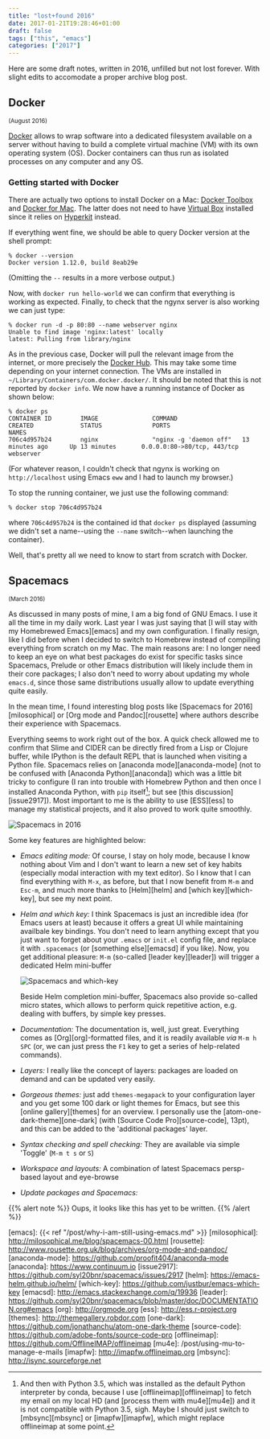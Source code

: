 ```yaml
---
title: "lost+found 2016"
date: 2017-01-21T19:28:46+01:00
draft: false
tags: ["this", "emacs"]
categories: ["2017"]
---
```


Here are some draft notes, written in 2016, unfilled but not lost forever. With slight edits to accomodate a proper archive blog post.

## Docker
<small>(August 2016)</small>

[Docker][docker] allows to wrap software into a dedicated filesystem available on a server without having to build a complete virtual machine (VM) with its own operating system (OS). Docker containers can thus run as isolated processes on any computer and any OS.

### Getting started with Docker

There are actually two options to install Docker on a Mac: [Docker Toolbox][docker-toolbox] and [Docker for Mac][docker-mac]. The latter does not need to have [Virtual Box][virtual-box] installed since it relies on [Hyperkit][hyperkit] instead.

If everything went fine, we should be able to query Docker version at the shell prompt:

```
% docker --version
Docker version 1.12.0, build 8eab29e
```
(Omitting the `--` results in a more verbose output.)

Now, with `docker run hello-world` we can confirm that everything is working as expected. Finally, to check that the ngynx server is also working we can just type:

```
% docker run -d -p 80:80 --name webserver nginx
Unable to find image 'nginx:latest' locally
latest: Pulling from library/nginx
```

As in the previous case, Docker will pull the relevant image from the internet, or more precisely the [Docker Hub][docker-hub]. This may take some time depending on your internet connection. The VMs are installed in `~/Library/Containers/com.docker.docker/`. It should be noted that this is not reported by `docker info`. We now have a running instance of Docker as shown below:

```
% docker ps
CONTAINER ID        IMAGE               COMMAND                  CREATED             STATUS              PORTS                         NAMES
706c4d957b24        nginx               "nginx -g 'daemon off"   13 minutes ago      Up 13 minutes       0.0.0.0:80->80/tcp, 443/tcp   webserver
```
(For whatever reason, I couldn't check that ngynx is working on `http://localhost` using Emacs `eww` and I had to launch my browser.) 

To stop the running container, we just use the following command:

```
% docker stop 706c4d957b24
```

where `706c4d957b24` is the contained id that `docker ps` displayed (assuming we didn't set a name--using the `--name` switch--when launching the container).

Well, that's pretty all we need to know to start from scratch with Docker.


## Spacemacs
<small>(March 2016)</small>

As discussed in many posts of mine, I am a big fond of GNU Emacs. I use it all the time in my daily work. Last year I was just saying that [I will stay with my Homebrewed Emacs][emacs] and my own configuration. I finally resign, like I did before when I decided to switch to Homebrew instead of compiling everything from scratch on my Mac. The main reasons are: I no longer need to keep an eye on what best packages do exist for specific tasks since Spacemacs, Prelude or other Emacs distribution will likely include them in their core packages; I also don't need to worry about updating my whole `emacs.d`, since those same distributions usually allow to update everything quite easily.

In the mean time, I found interesting blog posts like [Spacemacs for 2016][milosophical] or [Org mode and Pandoc][rousette] where authors describe their experience with Spacemacs.

Everything seems to work right out of the box. A quick check allowed me to confirm that Slime and CIDER can be directly fired from a Lisp or Clojure buffer, while IPython is the default REPL that is launched when visiting a Python file. Spacemacs relies on [anaconda mode][anaconda-mode] (not to be confused with [Anaconda Python][anaconda]) which was a little bit tricky to configure (I ran into trouble with Homebrew Python and then once I installed Anaconda Python, with `pip` itself[^1]; but see [this discussion][issue2917]). Most important to me is the ability to use [ESS][ess] to manage my statistical projects, and it also proved to work quite smoothly.

![Spacemacs in 2016](/img/2016-05-05-12-38-17.png)

Some key features are highlighted below:

- *Emacs editing mode:* Of course, I stay on holy mode, because I know nothing about Vim and I don't want to learn a new set of key habits (especially modal interaction with my text editor). So I know that I can find everything with `M-x`, as before, but that I now benefit from `M-m` and `Esc-m`, and much more thanks to [Helm][helm] and [which key][which-key], but see my next point.

- *Helm and which key:* I think Spacemacs is just an incredible idea (for Emacs users at least) because it offers a great UI while maintaining availbale key bindings. You don't need to learn anything except that you just want to forget about your `.emacs` or `init.el` config file, and replace it with `.spacemacs` (or [something else][emacsd] if you like). Now, you get additional pleasure: `M-m` (so-called [leader key][leader]) will trigger a dedicated Helm mini-buffer

    ![Spacemacs and which-key](/img/2016-05-05-12-26-28.png)
    
    Beside Helm completion mini-buffer, Spacemacs also provide so-called micro states, which allows to perform quick repetitive action, e.g. dealing with buffers, by simple key presses.

- *Documentation:* The documentation is, well, just great. Everything comes as [Org][org]-formatted files, and it is readily available *via* `M-m h SPC` (or, we can just press the `F1` key to get a series of help-related commands).

- *Layers:* I really like the concept of layers: packages are loaded on demand and can be updated very easily.

- *Gorgeous themes:* just add `themes-megapack` to your configuration layer and you get some 100 dark or light themes for Emacs, but see this [online gallery][themes] for an overview. I personally use the [atom-one-dark-theme][one-dark] (with [Source Code Pro][source-code], 13pt), and this can be added to the 'additional packages' layer.

- *Syntax checking and spell checking:* They are available via simple 'Toggle' (`M-m t s` or `S`)

- *Workspace and layouts:* A combination of latest Spacemacs persp-based layout and eye-browse

- *Update packages and Spacemacs:*

{{% alert note %}}
Oups, it looks like this has yet to be written.
{{% /alert %}}

[^1]: And then with Python 3.5, which was installed as the default Python interpreter by conda, because I use [offlineimap][offlineimap] to fetch my email on my local HD (and [process them with mu4e][mu4e]) and it is not compatible with Python 3.5, sigh. Maybe I should just switch to [mbsync][mbsync] or [imapfw][imapfw], which might replace offlineimap at some point.


[docker]: https://www.docker.com
[docker-toolbox]: https://docs.docker.com/v1.10/mac/step_one/
[docker-mac]: https://docs.docker.com/docker-for-mac/
[virtual-box]: https://www.virtualbox.org
[hyperkit]: https://github.com/docker/HyperKit/
[docker-hub]: https://hub.docker.com
[cogmaster]: http://cogmaster-stats.github.io/site/
[openintrostat]: http://www.openintro.org/stat/
[lsr]: http://health.adelaide.edu.au/psychology/ccs/teaching/lsr/
[maa]: http://www.maa.org/publications/maa-reviews/modern-statistics-for-the-social-and-behavioral-sciences-a-practical-introduction
[Spacemacs]: http://spacemacs.org
[emacs]: {{< ref "/post/why-i-am-still-using-emacs.md" >}}
[milosophical]: http://milosophical.me/blog/spacemacs-00.html
[rousette]: http://www.rousette.org.uk/blog/archives/org-mode-and-pandoc/
[anaconda-mode]: https://github.com/proofit404/anaconda-mode
[anaconda]: https://www.continuum.io
[issue2917]: https://github.com/syl20bnr/spacemacs/issues/2917
[helm]: https://emacs-helm.github.io/helm/
[which-key]: https://github.com/justbur/emacs-which-key
[emacsd]: http://emacs.stackexchange.com/q/19936
[leader]: https://github.com/syl20bnr/spacemacs/blob/master/doc/DOCUMENTATION.org#emacs
[org]: http://orgmode.org
[ess]: http://ess.r-project.org
[themes]: http://themegallery.robdor.com
[one-dark]: https://github.com/jonathanchu/atom-one-dark-theme
[source-code]: https://github.com/adobe-fonts/source-code-pro
[offlineimap]: https://github.com/OfflineIMAP/offlineimap
[mu4e]: /post/using-mu-to-manage-e-mails
[imapfw]: http://imapfw.offlineimap.org
[mbsync]: http://isync.sourceforge.net
